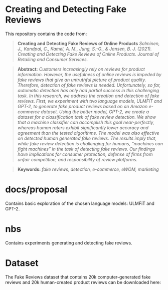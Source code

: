 # Creating and Detecting Fake Reviews

This repository contains the code from:

>**Creating and Detecting Fake Reviews of Online Products**
>*Salminen, J., Kandpal, C., Kamel, A. M., Jung, S.-G., & Jansen, B. J. (2021). Creating and Detecting Fake Reviews of Online Products. Journal of Retailing and Consumer Services.*

> **Abstract:** *Customers increasingly rely on reviews for product information. However, the usefulness of online reviews is impeded by fake reviews that give an untruthful picture of product quality. Therefore, detection of fake reviews is needed. Unfortunately, so far, automatic detection has only had partial success in this challenging task. In this research, we address the creation and detection of fake reviews. First, we experiment with two language models, ULMFiT and GPT-2, to generate fake product reviews based on an Amazon e-commerce dataset. Using the better model, GPT-2, we create a dataset for a classification task of fake review detection. We show that a machine classifier can accomplish this goal near-perfectly, whereas human raters exhibit significantly lower accuracy and agreement than the tested algorithms. The model was also effective on detected human generated fake reviews. The results imply that, while fake review detection is challenging for humans, “machines can fight machines” in the task of detecting fake reviews. Our findings have implications for consumer protection, defense of firms from unfair competition, and responsibility of review platforms.*

>**Keywords:** *fake reviews, detection, e-commerce, eWOM, marketing*

# docs/proposal
Contains basic exploration of the chosen language models: ULMFiT and GPT-2.

# nbs
Contains experiments generating and detecting fake reviews.

# Dataset
The Fake Reviews dataset that contains 20k computer-generated fake reviews and 20k human-created product reviews can be downloaded here: 
